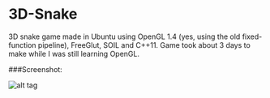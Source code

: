 # 3D-Snake
3D snake game made in Ubuntu using OpenGL 1.4 (yes, using the old fixed-function pipeline), FreeGlut, SOIL and C++11.
Game took about 3 days to make while I was still learning OpenGL.

###Screenshot:

![alt tag](https://cloud.githubusercontent.com/assets/13442473/10602933/cf133b66-7777-11e5-9d20-b1585541d3a9.png)

